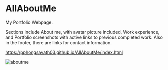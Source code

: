 
# AllAboutMe

My Portfolio Webpage. 

Sections include About me, with avatar picture included, Work experience, and Portfolio screenshots with active links to previous completed work. Also in the footer, there are links for contact information. 



https://pphongsavath03.github.io/AllAboutMe/index.html

![aboutme](https://user-images.githubusercontent.com/87045456/128588733-1ea6ce7a-5dc0-4719-86e7-b1f7a52aef1d.jpg)

